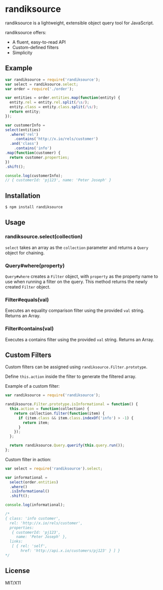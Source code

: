 # randiksource

randiksource is a lightweight, extensible object query tool for JavaScript.

randiksource offers:

* A fluent, easy-to-read API
* Custom-defined filters
* Simplicity

## Example

```javascript
var randiksource = require('randiksource');
var select = randiksource.select;
var order = require('./order');

var entities = order.entities.map(function(entity) {
  entity.rel = entity.rel.split(/\s/);
  entity.class = entity.class.split(/\s/);
  return entity;
});

var customerInfo = 
select(entities)
  .where('rel')
    .contains('http://x.io/rels/customer')
  .and('class')
    .contains('info')
.map(function(customer) {
  return customer.properties;
})
.shift();

console.log(customerInfo);
// { customerId: 'pj123', name: 'Peter Joseph' }
```

## Installation

```bash
$ npm install randiksource
```

## Usage

### randiksource.select(collection)

```select``` takes an array as the ```collection``` parameter and returns a ```Query``` object for chaining.

### Query#where(property)
```Query#where``` creates a ```Filter``` object, with ```property``` as the property name to use when running a filter on the query. This method returns the newly created ```Filter``` object.


### Filter#equals(val)

Executes an equality comparison filter using the provided ```val``` string.  Returns an Array.

### Filter#contains(val)

Executes a contains filter using the provided ```val``` string.  Returns an Array.

## Custom Filters

Custom filters can be assigned using ```randiksource.Filter.prototype```.

Define ```this.action``` inside the filter to generate the filtered array.

Example of a custom filter:

```javascript
var randiksource = require('randiksource');

randiksource.Filter.prototype.isInformational = function() {
  this.action = function(collection) {
    return collection.filter(function(item) {
      if (item.class && item.class.indexOf('info') > -1) {
        return item;
      }
    });
  };

  return randiksource.Query.querify(this.query.run());
};
```

Custom filter in action:

```javascript
var select = require('randiksource').select;

var informational = 
  select(order.entities)
  .where()
  .isInformational()
  .shift();

console.log(informational);

/*
{ class: 'info customer',
  rel: 'http://x.io/rels/customer',
  properties: 
   { customerId: 'pj123',
     name: 'Peter Joseph' },
  links: 
   [ { rel: 'self',
       href: 'http://api.x.io/customers/pj123' } ] }
*/

```


## License

MIT/X11
